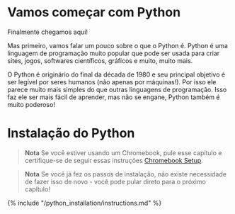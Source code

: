 # Vamos começar com Python

Finalmente chegamos aqui!

Mas primeiro, vamos falar um pouco sobre o que o Python é. Python é uma linguagem de programação muito popular que pode ser usada para criar sites, jogos, softwares científicos, gráficos e muito, muito mais.

O Python é originário do final da década de 1980 e seu principal objetivo é ser legível por seres humanos (não apenas por máquinas!). Por isso ele parece muito mais simples do que outras linguagens de programação. Isso faz ele ser mais fácil de aprender, mas não se engane, Python também é muito poderoso!

# Instalação do Python

> **Nota** Se você estiver usando um Chromebook, pule esse capítulo e certifique-se de seguir essas instruções [Chromebook Setup](../chromebook_setup/README.md).

> **Nota** Se você já fez os passos de instalação, não existe necessidade de fazer isso de novo - você pode pular direto para o próximo capítulo!

{% include "/python_installation/instructions.md" %}